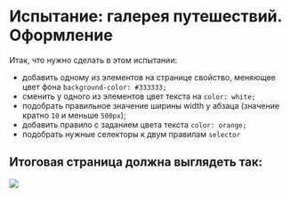 <h1>Испытание: галерея путешествий. Оформление</h1>

<p>Итак, что нужно сделать в этом испытании:</p>

<ul>
<li>добавить одному из элементов на странице свойство, меняющее цвет фона <code>background-color: #333333;</code></li>
<li>сменить у одного из элементов цвет текста на <code>color: white;</code></li>
<li>подобрать правильное значение ширины width у абзаца (значение кратно <code>10</code> и меньше <code>500px</code>);</li>
<li>добавить правило с заданием цвета текста <code>color: orange;</code></li>
<li>подобрать нужные селекторы к двум правилам <code>selector</code></li>
</ul>

<h2>Итоговая страница должна выглядеть так: </h2>
<img src="https://htmlacademy.ru/upload/checks/solutions/task-5699/bdf581713c7a0c88e3701b39a64287cb.png?token=569964239384738665962c257cf6cd96494011b893?timestamp=1633421385133">